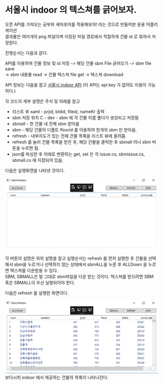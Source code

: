 
# 서울시 indoor 의 텍스쳐를 긁어보자.

오픈 API를 가져오는 공부와 세마포어를 적용해보자! 라는 것으로 만들어본 응용 어플리케이션  
결과물은 여러개의 png 파일이며 지정된 파일 경로에서 적절하게 건물 id 로 묶여서 저장된다.

진행순서는 다음과 같다.

API를 이용하여 건물 정보 및 id 저장 -> 해당 건물 sbm File 긁어오기 -> sbm file save  
 -> sbm 내용물 read -> 건물 텍스쳐 file get -> 텍스쳐 download

API 정보는 다음을 참고 [서울시 indoor API](http://indoormap.seoul.go.kr/openapi/request.html)
(이 API는 api key 가 없어도 이용이 가능하다.)

각 코드의 세부 설명은 주석 및 아래를 참고 

* 리스트 뷰 xaml - prjid, bldid, fileid, nameKr 출력
* sbm 저장 위치 C - dev - sbm 에 각 건물 이름 폴더가 생성되고 저장됨
* sbmall - 한 건물 내 전체 sbm 받아옴
* sbm - 해당 건물의 디폴트 floorid 를 이용하여 한개의 sbm 만 받아옴.
* refresh - 내부지도가 있는 전체 건물 목록을 리스트 뷰에 올려줌.
* refresh 를 눌러 건물 목록을 받은 후, 해당 건물을 클릭한 후 sbmall 이나 sbm 버튼을 누르면 됨.
* json를 파싱한 후 어레로 변환하는 get, set 은 각 issue.cs, sbmissue.cs, sbmall.cs 에 지정되어 있음.

다음은 실행화면을 나타낸 것이다.

![초기화면](https://github.com/IngIeoAndSpare/getTextureFromIndoorMap-seoul-/blob/master/%EC%8B%A4%ED%96%89%ED%99%94%EB%A9%B4/start.png)

각 버튼의 설명은 위의 설명을 참고
실행순서는 refresh 를 먼저 실행한 후 건물을 선택해서 sbm을 누르거나 선택하지 않는 상태에서 sbmALL을 누른 후 ALLDown 을 누르면 텍스쳐를 다운받을 수 있다.  
SBM, SBMALL은 말 그대로 sbm파일을 다운 받는 것이다. 텍스쳐를 받으려면 SBM 혹은 SBMALL이 우선 실행되어야 한다.

다음은 refresh 를 실행한 화면이다.

![refresh 실행화면](https://github.com/IngIeoAndSpare/getTextureFromIndoorMap-seoul-/blob/master/%EC%8B%A4%ED%96%89%ED%99%94%EB%A9%B4/loadSBM.png)
보다시피 indoor 에서 제공하는 건물의 목록이 나타나진다. 
